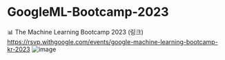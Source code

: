 # GoogleML-Bootcamp-2023
📊 The Machine Learning Bootcamp 2023
(링크) https://rsvp.withgoogle.com/events/google-machine-learning-bootcamp-kr-2023
![image](https://github.com/ksh322/GoogleML-Bootcamp-2023/assets/44285158/7847f049-67e3-47d6-b5c4-e39268ee5b5d)

